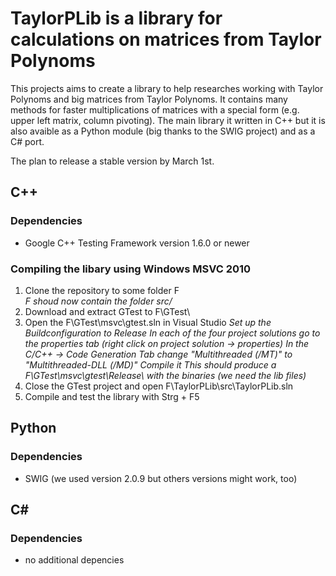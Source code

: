 TaylorPLib is a library for calculations on matrices from Taylor Polynoms
=========================================================================

This projects aims to create a library to help researches working with Taylor Polynoms and big matrices from Taylor Polynoms. It contains many methods for faster multiplications of matrices with a special form (e.g. upper left matrix, column pivoting). The main library it written in C++ but it is also avaible as a Python module (big thanks to the SWIG project) and as a C# port.

The plan to release a stable version by March 1st.


C++
---
### Dependencies
- Google C++ Testing Framework version 1.6.0 or newer

### Compiling the libary using Windows MSVC 2010
1. Clone the repository to some folder F  
   *F shoud now contain the folder src/*
2. Download and extract GTest to F\GTest\
3. Open the F\GTest\msvc\gtest.sln in Visual Studio 
   *Set up the Buildconfiguration to Release*
   *In each of the four project solutions go to the properties tab (right click on project solution -> properties)*
   *In the C/C++ -> Code Generation Tab change "Multithreaded (/MT)" to "Multithreaded-DLL (/MD)"*
   *Compile it*
   *This should produce a F\GTest\msvc\gtest\Release\ with the binaries (we need the lib files)*
4. Close the GTest project and open F\TaylorPLib\src\TaylorPLib.sln
5. Compile and test the library with Strg + F5


Python
------

### Dependencies
- SWIG (we used version 2.0.9 but others versions might work, too)


C#
--

### Dependencies
- no additional depencies
